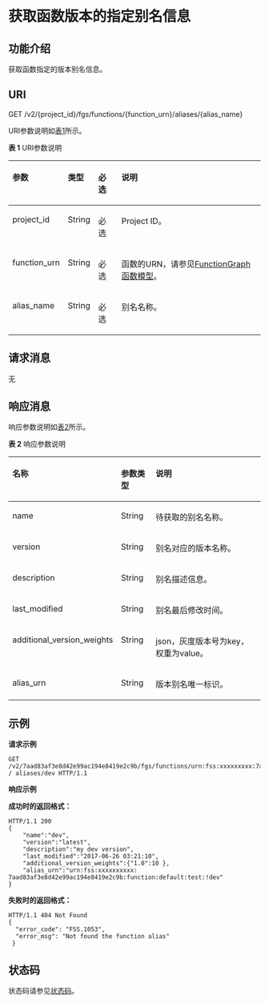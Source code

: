 # 获取函数版本的指定别名信息<a name="ZH-CN_TOPIC_0159444706"></a>

## 功能介绍<a name="section1308294"></a>

获取函数指定的版本别名信息。

## URI<a name="section11774651"></a>

GET /v2/\{project\_id\}/fgs/functions/\{function\_urn\}/aliases/\{alias\_name\}

URI参数说明如[表1](#table1784019155819)所示。

**表 1**  URI参数说明

<a name="table1784019155819"></a>
<table><thead align="left"><tr id="row15848191165815"><th class="cellrowborder" valign="top" width="15%" id="mcps1.2.5.1.1"><p id="p63561125816"><a name="p63561125816"></a><a name="p63561125816"></a>参数</p>
</th>
<th class="cellrowborder" valign="top" width="10%" id="mcps1.2.5.1.2"><p id="p10424113587"><a name="p10424113587"></a><a name="p10424113587"></a>类型</p>
</th>
<th class="cellrowborder" valign="top" width="10%" id="mcps1.2.5.1.3"><p id="p142111145819"><a name="p142111145819"></a><a name="p142111145819"></a>必选</p>
</th>
<th class="cellrowborder" valign="top" width="65%" id="mcps1.2.5.1.4"><p id="p2421111135812"><a name="p2421111135812"></a><a name="p2421111135812"></a>说明</p>
</th>
</tr>
</thead>
<tbody><tr id="row1384811113580"><td class="cellrowborder" valign="top" width="15%" headers="mcps1.2.5.1.1 "><p id="p9652121516588"><a name="p9652121516588"></a><a name="p9652121516588"></a>project_id</p>
</td>
<td class="cellrowborder" valign="top" width="10%" headers="mcps1.2.5.1.2 "><p id="p3652111514584"><a name="p3652111514584"></a><a name="p3652111514584"></a>String</p>
</td>
<td class="cellrowborder" valign="top" width="10%" headers="mcps1.2.5.1.3 "><p id="p196529153588"><a name="p196529153588"></a><a name="p196529153588"></a>必选</p>
</td>
<td class="cellrowborder" valign="top" width="65%" headers="mcps1.2.5.1.4 "><p id="p8652115135813"><a name="p8652115135813"></a><a name="p8652115135813"></a>Project ID。</p>
</td>
</tr>
<tr id="row168481012583"><td class="cellrowborder" valign="top" width="15%" headers="mcps1.2.5.1.1 "><p id="p8660415105810"><a name="p8660415105810"></a><a name="p8660415105810"></a>function_urn</p>
</td>
<td class="cellrowborder" valign="top" width="10%" headers="mcps1.2.5.1.2 "><p id="p176601615115814"><a name="p176601615115814"></a><a name="p176601615115814"></a>String</p>
</td>
<td class="cellrowborder" valign="top" width="10%" headers="mcps1.2.5.1.3 "><p id="p866021525812"><a name="p866021525812"></a><a name="p866021525812"></a>必选</p>
</td>
<td class="cellrowborder" valign="top" width="65%" headers="mcps1.2.5.1.4 "><p id="p186602157582"><a name="p186602157582"></a><a name="p186602157582"></a>函数的URN，请参见<a href="FunctionGraph函数模型.md">FunctionGraph函数模型</a>。</p>
</td>
</tr>
<tr id="row384816145818"><td class="cellrowborder" valign="top" width="15%" headers="mcps1.2.5.1.1 "><p id="p1566011510581"><a name="p1566011510581"></a><a name="p1566011510581"></a>alias_name</p>
</td>
<td class="cellrowborder" valign="top" width="10%" headers="mcps1.2.5.1.2 "><p id="p11660915175813"><a name="p11660915175813"></a><a name="p11660915175813"></a>String</p>
</td>
<td class="cellrowborder" valign="top" width="10%" headers="mcps1.2.5.1.3 "><p id="p166672015205811"><a name="p166672015205811"></a><a name="p166672015205811"></a>必选</p>
</td>
<td class="cellrowborder" valign="top" width="65%" headers="mcps1.2.5.1.4 "><p id="p1666701505818"><a name="p1666701505818"></a><a name="p1666701505818"></a>别名名称。</p>
</td>
</tr>
</tbody>
</table>

## 请求消息<a name="section38862996"></a>

无

## 响应消息<a name="section14222652"></a>

响应参数说明如[表2](#table394445163918)所示。    

**表 2**  响应参数说明

<a name="table394445163918"></a>
<table><thead align="left"><tr id="row5944851163912"><th class="cellrowborder" valign="top" width="20%" id="mcps1.2.4.1.1"><p id="p7944165193912"><a name="p7944165193912"></a><a name="p7944165193912"></a>名称</p>
</th>
<th class="cellrowborder" valign="top" width="15%" id="mcps1.2.4.1.2"><p id="p494413519391"><a name="p494413519391"></a><a name="p494413519391"></a>参数类型</p>
</th>
<th class="cellrowborder" valign="top" width="65%" id="mcps1.2.4.1.3"><p id="p159441351193918"><a name="p159441351193918"></a><a name="p159441351193918"></a>说明</p>
</th>
</tr>
</thead>
<tbody><tr id="row656714506269"><td class="cellrowborder" valign="top" width="20%" headers="mcps1.2.4.1.1 "><p id="p897220169325"><a name="p897220169325"></a><a name="p897220169325"></a>name</p>
</td>
<td class="cellrowborder" valign="top" width="15%" headers="mcps1.2.4.1.2 "><p id="p142135417295"><a name="p142135417295"></a><a name="p142135417295"></a>String</p>
</td>
<td class="cellrowborder" valign="top" width="65%" headers="mcps1.2.4.1.3 "><p id="p1421384119295"><a name="p1421384119295"></a><a name="p1421384119295"></a>待获取的别名名称。</p>
</td>
</tr>
<tr id="row1447114561264"><td class="cellrowborder" valign="top" width="20%" headers="mcps1.2.4.1.1 "><p id="p19701163322"><a name="p19701163322"></a><a name="p19701163322"></a>version</p>
</td>
<td class="cellrowborder" valign="top" width="15%" headers="mcps1.2.4.1.2 "><p id="p9213341192920"><a name="p9213341192920"></a><a name="p9213341192920"></a>String</p>
</td>
<td class="cellrowborder" valign="top" width="65%" headers="mcps1.2.4.1.3 "><p id="p321310414293"><a name="p321310414293"></a><a name="p321310414293"></a>别名对应的版本名称。</p>
</td>
</tr>
<tr id="row171881259182617"><td class="cellrowborder" valign="top" width="20%" headers="mcps1.2.4.1.1 "><p id="p18968181603213"><a name="p18968181603213"></a><a name="p18968181603213"></a>description</p>
</td>
<td class="cellrowborder" valign="top" width="15%" headers="mcps1.2.4.1.2 "><p id="p1213144152913"><a name="p1213144152913"></a><a name="p1213144152913"></a>String</p>
</td>
<td class="cellrowborder" valign="top" width="65%" headers="mcps1.2.4.1.3 "><p id="p152131417294"><a name="p152131417294"></a><a name="p152131417294"></a>别名描述信息。</p>
</td>
</tr>
<tr id="row152771626162720"><td class="cellrowborder" valign="top" width="20%" headers="mcps1.2.4.1.1 "><p id="p1096571673212"><a name="p1096571673212"></a><a name="p1096571673212"></a>last_modified</p>
</td>
<td class="cellrowborder" valign="top" width="15%" headers="mcps1.2.4.1.2 "><p id="p121454162919"><a name="p121454162919"></a><a name="p121454162919"></a>String</p>
</td>
<td class="cellrowborder" valign="top" width="65%" headers="mcps1.2.4.1.3 "><p id="p1621414112915"><a name="p1621414112915"></a><a name="p1621414112915"></a>别名最后修改时间。</p>
</td>
</tr>
<tr id="row670214468396"><td class="cellrowborder" valign="top" width="20%" headers="mcps1.2.4.1.1 "><p id="p187032463391"><a name="p187032463391"></a><a name="p187032463391"></a>additional_version_weights</p>
</td>
<td class="cellrowborder" valign="top" width="15%" headers="mcps1.2.4.1.2 "><p id="p024246194016"><a name="p024246194016"></a><a name="p024246194016"></a>String</p>
</td>
<td class="cellrowborder" valign="top" width="65%" headers="mcps1.2.4.1.3 "><p id="p470317469395"><a name="p470317469395"></a><a name="p470317469395"></a>json，灰度版本号为key，权重为value。</p>
</td>
</tr>
<tr id="row143501123142714"><td class="cellrowborder" valign="top" width="20%" headers="mcps1.2.4.1.1 "><p id="p139611116173219"><a name="p139611116173219"></a><a name="p139611116173219"></a>alias_urn</p>
</td>
<td class="cellrowborder" valign="top" width="15%" headers="mcps1.2.4.1.2 "><p id="p11214204112298"><a name="p11214204112298"></a><a name="p11214204112298"></a>String</p>
</td>
<td class="cellrowborder" valign="top" width="65%" headers="mcps1.2.4.1.3 "><p id="p1421410413290"><a name="p1421410413290"></a><a name="p1421410413290"></a>版本别名唯一标识。</p>
</td>
</tr>
</tbody>
</table>

## 示例<a name="section190661872010"></a>

**请求示例**

```
GET /v2/7aad83af3e8d42e99ac194e8419e2c9b/fgs/functions/urn:fss:xxxxxxxxx:7aad83af3e8d42e99ac194e8419e2c9b:function:default:test:latest / aliases/dev HTTP/1.1
```

**响应示例**

**成功时的返回格式：**

```
HTTP/1.1 200
{ 
    "name":"dev",  
    "version":"latest", 
    "description":"my dev version", 
    "last_modified":"2017-06-26 03:21:10", 
    "additional_version_weights":{"1.0":10 },
    "alias_urn":"urn:fss:xxxxxxxxxx: 7aad83af3e8d42e99ac194e8419e2c9b:function:default:test:!dev" 
}
```

**失败时的返回格式：**

```
HTTP/1.1 404 Not Found
{ 
  "error_code": "FSS.1053", 
  "error_msg": "Not found the function alias" 
 }
```

## 状态码<a name="section60895011"></a>

状态码请参见[状态码](状态码.md)。


